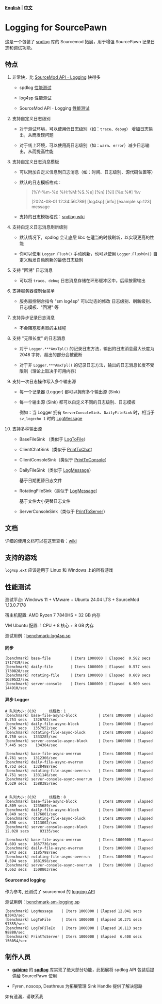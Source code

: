 **[English](./readme.md) | [中文](./readme-chi.md)**

# Logging for SourcePawn

这是一个包装了 [spdlog](https://github.com/gabime/spdlog) 库的 Sourcemod 拓展，用于增强 SourcePawn 记录日志和调试功能。

## 特点

1. 非常快，比 [SourceMod API - Logging](https://sm.alliedmods.net/new-api/logging) 快得多

   - spdlog [性能测试](https://github.com/gabime/spdlog#benchmarks)

   - log4sp [性能测试](https://github.com/F1F88/sm-ext-log4sp/blob/main/readme-chi.md#%E6%80%A7%E8%83%BD%E6%B5%8B%E8%AF%95)

   - SourceMod API - Logging [性能测试](https://github.com/F1F88/sm-ext-log4sp/blob/main/readme-chi.md#sourcemod-logging)

2. 支持自定义日志级别

   - 对于测试环境，可以使用低日志级别（如：`trace`、`debug`） 增加日志输出，从而发现问题

   - 对于线上环境，可以使用高日志级别（如：`warn`、`error`）减少日志输出，从而提高性能

3. 支持自定义日志消息模板

   - 可以附加自定义信息到日志消息（如：时间、日志级别、源代码位置等）

   - 默认的日志模板格式：

      > [%Y-%m-%d %H:%M:%S.%e] [%n] [%l] [%s:%#] %v
      >
      > [2024-08-01 12:34:56:789] [log4sp] [info] [example.sp:123] message

   - 支持的日志模板格式：[spdlog wiki](https://github.com/gabime/spdlog/wiki/3.-Custom-formatting#pattern-flags)

4. 支持自定义日志消息刷新级别

   - 默认情况下，spdlog 会让底层 libc 在适当的时候刷新，以实现更高的性能

   - 你可以使用 `Logger.Flush()` 手动刷新，也可以使用 `Logger.FlushOn()` 自定义触发自动刷新的最低日志级别

5. 支持 "回溯" 日志消息

   - 可以将 `trace`、`debug` 日志消息存储在环形缓冲区中，后续按需输出

6. 支持服务器控制台菜单

   - 服务器控制台指令 "sm log4sp" 可以动态的修改 日志级别、刷新级别、日志模板、"回溯" 等

7. 支持异步记录日志消息

   - 不会阻塞服务器的主线程

8. 支持 "无限长度" 的日志消息

   - 对于 `Logger.***AmxTpl()` 的记录日志方法，输出的日志消息最大长度为 2048 字符，超出的部分会被截断

   - 对于非 `Logger.***AmxTpl()` 的记录日志方法，输出的日志消息长度不受限制（理论上取决于可用内存）

9. 支持一次日志操作写入多个输出源

   - 每一个记录器 (Logger) 都可以拥有多个输出源 (Sink)

   - 每一个输出源 (Sink) 都可以自定义不同的日志级别、日志模板

      例如：当 Logger 拥有 `ServerConsoleSink`、`DailyFileSink` 时，相当于 `sv_logecho 1` 时的 [LogMessage](https://sm.alliedmods.net/new-api/logging/LogMessage)

10. 支持多种输出源

    - BaseFileSink （类似于 [LogToFile](https://sm.alliedmods.net/new-api/logging/LogToFile)）

    - ClientChatSink（类似于 [PrintToChat](https://sm.alliedmods.net/new-api/halflife/PrintToChat)）

    - ClientConsoleSink（类似于 [PrintToConsole](https://sm.alliedmods.net/new-api/console/PrintToConsole)）

    - DailyFileSink（类似于 [LogMessage](https://sm.alliedmods.net/new-api/logging/LogMessage)）

      基于日期更替日志文件

    - RotatingFileSink（类似于 [LogMessage](https://sm.alliedmods.net/new-api/logging/LogMessage)）

      基于文件大小更替日志文件

    - ServerConsoleSink（类似于 [PrintToServer](https://sm.alliedmods.net/new-api/console/PrintToServer)）

## 文档

详细的使用文档可以在这里查看：[wiki](https://github.com/F1F88/sm-ext-log4sp/wiki)

## 支持的游戏

`log4sp.ext` 应该适用于 Linux 和 Windows 上的所有游戏

## 性能测试

测试平台: Windows 11 + VMware + Ubuntu 24.04 LTS + SourceMod 1.13.0.7178

宿主机配置: AMD Ryzen 7 7840HS + 32 GB 内存

VM Ubuntu 配置: 1 CPU + 8 核心 + 8 GB 内存

测试用例：[benchmark-log4sp.sp](./sourcemod/scripting/benchmark-ext.sp)

#### 同步

```
[benchmark] base-file         | Iters 1000000 | Elapsed  0.582 secs   1717419/sec
[benchmark] daily-file        | Iters 1000000 | Elapsed  0.577 secs   1730828/sec
[benchmark] rotating-file     | Iters 1000000 | Elapsed  0.609 secs   1639532/sec
[benchmark] server-console    | Iters 1000000 | Elapsed  6.900 secs    144910/sec
```

#### 异步 Logger

```
# 队列大小：8192      线程数：1
[benchmark] base-file-async-block          | Iters 1000000 | Elapsed  0.753 secs   1326782/sec
[benchmark] daily-file-async-block         | Iters 1000000 | Elapsed  0.736 secs   1357952/sec
[benchmark] rotating-file-async-block      | Iters 1000000 | Elapsed  0.750 secs   1333285/sec
[benchmark] server-console-async-block     | Iters 1000000 | Elapsed  7.445 secs    134304/sec

[benchmark] base-file-async-overrun        | Iters 1000000 | Elapsed  0.761 secs   1312366/sec
[benchmark] daily-file-async-overrun       | Iters 1000000 | Elapsed  0.752 secs   1328488/sec
[benchmark] rotating-file-async-overrun    | Iters 1000000 | Elapsed  0.751 secs   1331146/sec
[benchmark] server-console-async-overrun   | Iters 1000000 | Elapsed  0.629 secs   1588385/sec


# 队列大小：8192      线程数：8
[benchmark] base-file-async-block          | Iters 1000000 | Elapsed  0.809 secs   1235689/sec
[benchmark] daily-file-async-block         | Iters 1000000 | Elapsed  0.849 secs   1176801/sec
[benchmark] rotating-file-async-block      | Iters 1000000 | Elapsed  0.898 secs   1113002/sec
[benchmark] server-console-async-block     | Iters 1000000 | Elapsed 12.028 secs     83135/sec

[benchmark] base-file-async-overrun        | Iters 1000000 | Elapsed  0.603 secs   1657736/sec
[benchmark] daily-file-async-overrun       | Iters 1000000 | Elapsed  0.843 secs   1185798/sec
[benchmark] rotating-file-async-overrun    | Iters 1000000 | Elapsed  0.594 secs   1681998/sec
[benchmark] server-console-async-overrun   | Iters 1000000 | Elapsed  0.662 secs   1508803/sec
```

#### Sourcemod logging

作为参考, 还测试了 sourcemod 的 [logging API](https://sm.alliedmods.net/new-api/logging)

测试用例：[benchmark-sm-logging.sp](./sourcemod/scripting/benchmark-sm-logging.sp)

```
[benchmark] LogMessage    | Iters 1000000 | Elapsed 12.041 secs     83043/sec
[benchmark] LogToFile     | Iters 1000000 | Elapsed 10.271 secs     97355/sec
[benchmark] LogToFileEx   | Iters 1000000 | Elapsed 10.113 secs     98880/sec
[benchmark] PrintToServer | Iters 1000000 | Elapsed  6.408 secs    156054/sec
```

## 制作人员

- **[gabime](https://github.com/gabime)** 的 **[spdlog](https://github.com/gabime/spdlog)** 库实现了绝大部分功能，此拓展将 spdlog API 包装后提供给 SourcePawn 使用

- Fyren, nosoop, Deathreus 为拓展管理 Sink Handle 提供了解决思路

如有遗漏，请联系我
